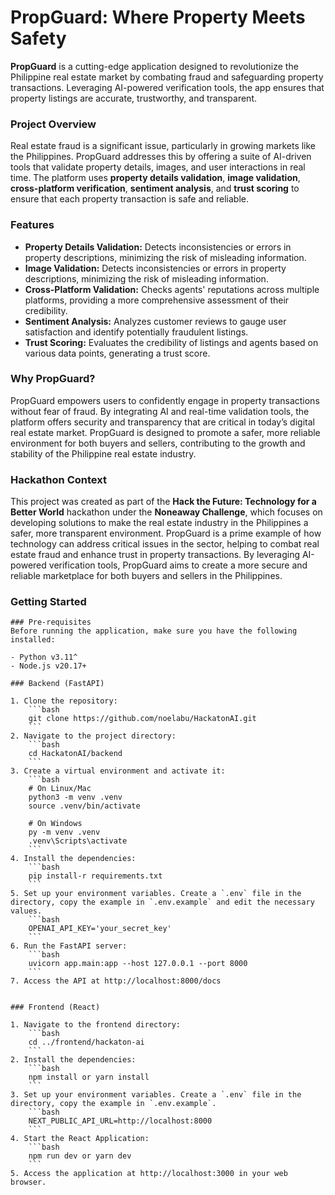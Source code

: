 # PropGuard: Where Property Meets Safety

**PropGuard** is a cutting-edge application designed to revolutionize the Philippine real estate market by combating fraud and safeguarding property transactions. Leveraging AI-powered verification tools, the app ensures that property listings are accurate, trustworthy, and transparent.

### Project Overview

Real estate fraud is a significant issue, particularly in growing markets like the Philippines. PropGuard addresses this by offering a suite of AI-driven tools that validate property details, images, and user interactions in real time. The platform uses **property details validation**, **image validation**, **cross-platform verification**, **sentiment analysis**, and **trust scoring** to ensure that each property transaction is safe and reliable.

### Features

- **Property Details Validation:** Detects inconsistencies or errors in property descriptions, minimizing the risk of misleading information.
- **Image Validation:** Detects inconsistencies or errors in property descriptions, minimizing the risk of misleading information.
- **Cross-Platform Validation:** Checks agents' reputations across multiple platforms, providing a more comprehensive assessment of their credibility.
- **Sentiment Analysis:** Analyzes customer reviews to gauge user satisfaction and identify potentially fraudulent listings.
- **Trust Scoring:** Evaluates the credibility of listings and agents based on various data points, generating a trust score.

### Why PropGuard?

PropGuard empowers users to confidently engage in property transactions without fear of fraud. By integrating AI and real-time validation tools, the platform offers security and transparency that are critical in today’s digital real estate market. PropGuard is designed to promote a safer, more reliable environment for both buyers and sellers, contributing to the growth and stability of the Philippine real estate industry.

### Hackathon Context

This project was created as part of the **Hack the Future: Technology for a Better World** hackathon under the **Noneaway Challenge**, which focuses on developing solutions to make the real estate industry in the Philippines a safer, more transparent environment. PropGuard is a prime example of how technology can address critical issues in the sector, helping to combat real estate fraud and enhance trust in property transactions. By leveraging AI-powered verification tools, PropGuard aims to create a more secure and reliable marketplace for both buyers and sellers in the Philippines.

### Getting Started
```
### Pre-requisites
Before running the application, make sure you have the following installed:

- Python v3.11^
- Node.js v20.17+

### Backend (FastAPI)

1. Clone the repository:
    ```bash
    git clone https://github.com/noelabu/HackatonAI.git
    ```
2. Navigate to the project directory:
    ```bash
    cd HackatonAI/backend
    ```
3. Create a virtual environment and activate it:
    ```bash
    # On Linux/Mac
    python3 -m venv .venv
    source .venv/bin/activate

    # On Windows
    py -m venv .venv
    .venv\Scripts\activate
    ```
4. Install the dependencies:
    ```bash
    pip install-r requirements.txt
    ```
5. Set up your environment variables. Create a `.env` file in the directory, copy the example in `.env.example` and edit the necessary values.
    ```bash
    OPENAI_API_KEY='your_secret_key'
    ```
6. Run the FastAPI server:
    ```bash
    uvicorn app.main:app --host 127.0.0.1 --port 8000
    ```
7. Access the API at http://localhost:8000/docs


### Frontend (React)

1. Navigate to the frontend directory:
    ```bash
    cd ../frontend/hackaton-ai
    ```
2. Install the dependencies:
    ```bash
    npm install or yarn install
    ```
3. Set up your environment variables. Create a `.env` file in the directory, copy the example in `.env.example`.
    ```bash
    NEXT_PUBLIC_API_URL=http://localhost:8000
    ```
4. Start the React Application:
    ```bash
    npm run dev or yarn dev
    ```
5. Access the application at http://localhost:3000 in your web browser.

